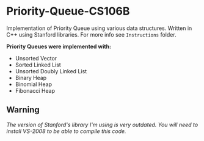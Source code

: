 # Priority-Queue-CS106B
Implementation of Priority Queue using various data structures. Written in C++ using Stanford libraries. For more info see `Instructions` folder.

**Priority Queues were implemented with:**
* Unsorted Vector
* Sorted Linked List
* Unsorted Doubly Linked List
* Binary Heap
* Binomial Heap
* Fibonacci Heap

## Warning
*The version of Stanford's library I'm using is very outdated. You will need to install VS-2008 to be able to compile this code.*
